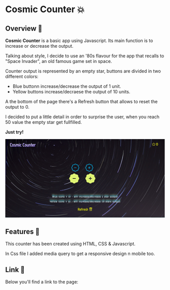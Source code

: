  # Cosmic Counter 💥
 
## Overview 📖
**Cosmic Counter** is a basic app using Javascript. Its main function is to increase or decrease the output. 

Talking about style, I decide to use an '80s flavour for the app that recalls to "Space Invader", an old famous game set in space.

Counter output is represented by an empty star, buttons are divided in two different colors:

* Blue buttonn increase/decrease the output of 1 unit.
* Yellow buttons increase/decraese the output of 10 units.

A the bottom of the page there's a Refresh button that allows to reset the output to 0.

I decided to put a little detail in order to surprise the user, when you reach 50 value the empty star get fullfilled.

**Just try!**


![screenshot](assets/img/screenshot.jpg)


## Features 📝

This counter has been created using HTML, CSS & Javascript.

In Css file I added media query to get a responsive design n mobile too.

## Link 🔗

Below you'll find a link to the page:




